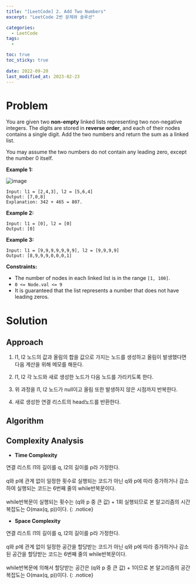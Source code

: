 ```yaml
---
title: "[LeetCode] 2. Add Two Numbers"
excerpt: "LeetCode 2번 문제와 솔루션"

categories:
  - LeetCode
tags:
  - 

toc: true
toc_sticky: true
 
date: 2022-09-20
last_modified_at: 2023-02-23
---
```

# **Problem**
You are given two **non-empty** linked lists representing two non-negative integers. The digits are stored in **reverse order**, and each of their nodes contains a single digit. Add the two numbers and return the sum as a linked list.

You may assume the two numbers do not contain any leading zero, except the number 0 itself.

**Example 1:**

![image](https://user-images.githubusercontent.com/107045604/219996378-12debd8e-2574-4dd1-a501-dc03eb99180f.png)
```
Input: l1 = [2,4,3], l2 = [5,6,4]
Output: [7,0,8]
Explanation: 342 + 465 = 807.
```
**Example 2:**
```
Input: l1 = [0], l2 = [0]
Output: [0]
```
**Example 3:**
```
Input: l1 = [9,9,9,9,9,9,9], l2 = [9,9,9,9]
Output: [8,9,9,9,0,0,0,1]
```
**Constraints:**
- The number of nodes in each linked list is in the range `[1, 100]`.
- `0 <= Node.val <= 9`
- It is guaranteed that the list represents a number that does not have leading zeros.

# **Solution**
## **Approach**
1. l1, l2 노드의 값과 올림의 합을 값으로 가지는 노드를 생성하고 올림이 발생했다면 다음 계산을 위해 메모를 해둔다.

2. l1, l2 각 노드와 새로 생성한 노드가 다음 노드를 가리키도록 한다.

3. 위 과정을 l1, l2 노드가 null이고 올림 또한 발생하지 않은 시점까지 반복한다.

4. 새로 생성한 연결 리스트의 head노드를 반환한다.

## **Algorithm**
<script src="https://gist.github.com/andpact/715e79ea399dff52343ab83d56affcc6.js"></script>

## **Complexity Analysis**
- **Time Complexity**

연결 리스트 l1의 길이를 q, l2의 길이를 p라 가정한다.
<br>
<br>
q와 p에 관계 없이 일정한 횟수로 실행되는 코드가 아닌 q와 p에 따라 증가하거나 감소하여 실행되는 코드는 6번째 줄의 while반복문이다.
<br>
<br>
while반복문이 실행되는 횟수는 (q와 p 중 큰 값) + 1회 실행되므로 본 알고리즘의 시간 복잡도는 O(max(q, p))이다.
{: .notice}

- **Space Complexity**

연결 리스트 l1의 길이를 q, l2의 길이를 p라 가정한다.
<br>
<br>
q와 p에 관계 없이 일정한 공간을 할당받는 코드가 아닌 q와 p에 따라 증가하거나 감소된 공간을 할당받는 코드는 6번째 줄의 while반복문이다.
<br>
<br>
while반복문에 의해서 할당받는 공간은 (q와 p 중 큰 값) + 1이므로 본 알고리즘의 공간 복잡도는 O(max(q, p))이다.
{: .notice}